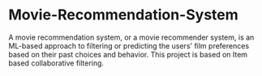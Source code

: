 # Movie-Recommendation-System
A movie recommendation system, or a movie recommender system, is an ML-based approach to filtering or predicting the users' film preferences based on their past choices and behavior. This project is based on Item based collaborative filtering.

